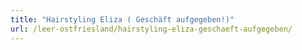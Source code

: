 ```yaml
---
title: "Hairstyling Eliza ( Geschäft aufgegeben!)"
url: /leer-ostfriesland/hairstyling-eliza-geschaeft-aufgegeben/
---
```


